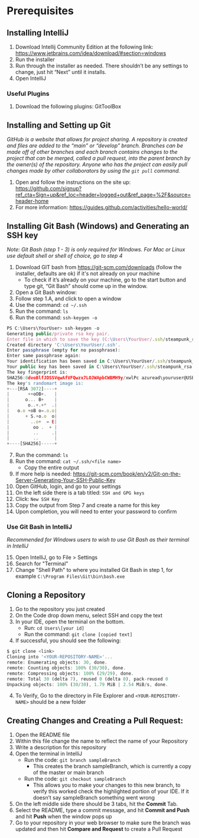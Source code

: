 # Prerequisites

## Installing IntelliJ

1. Download Intellij Community Edition at the following link: 
   https://www.jetbrains.com/idea/download/#section=windows
2. Run the installer
3. Run through the installer as needed. There shouldn’t be any settings to change, 
   just hit “Next” until it installs.
4. Open IntelliJ

### Useful Plugins 

1. Download the following plugins: GitToolBox



## Installing and Setting up Git 

*GitHub is a website that allows for project sharing. A repository is created and 
files are added to the “main” or “develop” branch. Branches can be made off of other 
branches and each branch contains changes to the project that can be merged, called a 
pull request, into the parent branch by the owner(s) of the repository. Anyone who has
the project can easily pull changes made by other collaborators by using the `git pull` 
command.*
1. Open and follow the instructions on the site
   up: https://github.com/signup?ref_cta=Sign+up&ref_loc=header+logged+out&ref_page=%2F&source=header-home
2. For more information: https://guides.github.com/activities/hello-world/

## Installing Git Bash (Windows) and Generating an SSH key 

*Note: Git Bash (step 1 - 3) is only required for Windows. For Mac or Linux use default shell or 
shell of choice, go to step 4*

1. Download GIT bash from https://git-scm.com/downloads  (follow the installer, defaults 
   are ok) if it's not already on your machine
    + To check if it’s already on your machine, go to the start button and type git, 
      “Git Bash” should come up in the window.
2. Open a Git Bash window:
3. Follow step 1.A, and click to open a window
4. Use the command: `cd ~/.ssh`
5. Run the command: `ls`
6. Run the command: `ssh-keygen -o`

```javascript
PS C:\Users\YourUser> ssh-keygen -o
Generating public/private rsa key pair.
Enter file in which to save the key (C:\Users\YourUser/.ssh/steampunk_rsa):
Created directory 'C:\Users\YourUser/.ssh'.
Enter passphrase (empty for no passphrase):
Enter same passphrase again:
Your identification has been saved in C:\Users\YourUser/.ssh/steampunk_rsa.
Your public key has been saved in C:\Users\YourUser/.ssh/steampunk_rsa.pub.
The key fingerprint is:
SHA256:8dvoBlfJDSSVqwAfVFQwzx7LOJWApbCWBMH9y/xwlPc azuread\youruser@USER-LT
The key's randomart image is:
+---[RSA 3072]----+
|       ++oOB+.   |
|      o... B+    |
|       o..+.+*  .|
|   o.o +oB o=.o.o|
|      + S.+o.o  o|
|        ..o+  = E|
|         oo .  + |
|         ..     .|
|         ..      |
+----[SHA256]-----+
```

7. Run the command: `ls`
8. Run the command:  `cat ~/.ssh/<file name>`
   + Copy the entire output
9. If more help is needed: https://git-scm.com/book/en/v2/Git-on-the-Server-Generating-Your-SSH-Public-Key
10. Open GitHub, login, and go to your settings
11. On the left side there is a tab titled: `SSH and GPG keys`
12. Click: `New SSH Key`
13. Copy the output from Step 7 and create a name for this key
14. Upon completion, you will need to enter your password to confirm
    
### Use Git Bash in IntelliJ
 
*Recommended for Windows users to wish to use Git Bash as their terminal in IntelliJ* 

15. Open IntelliJ, go to File > Settings 
16. Search for "Terminal"
17. Change "Shell Path" to where you installed Git Bash in step 1, for example 
    `C:\Program Files\Git\bin\bash.exe`
    
## Cloning a Repository

1. Go to the repository you just created 
2. On the Code drop down menu, select SSH and copy the text
3. In your IDE, open the terminal on the bottom.
   + Run: `cd Users\[your id]`
   + Run the command: `git clone [copied text]`
4. If successful, you should see the following: 

```javascript
$ git clone <link>
Cloning into '<YOUR-REPOSITORY-NAME>'...
remote: Enumerating objects: 30, done.
remote: Counting objects: 100% (30/30), done.
remote: Compressing objects: 100% (29/29), done.
remote: Total 30 (delta 7), reused 0 (delta 0), pack-reused 0
Unpacking objects: 100% (30/30), 1.79 MiB | 2.54 MiB/s, done.
```

4. To Verify, Go to the directory in File Explorer and `<YOUR-REPOSITORY-NAME>` should 
   be a new folder

## Creating Changes and Creating a Pull Request:

1. Open the README file
2. Within this file change the name to reflect the name of your Repository
3. Write a description for this repository 
4. Open the terminal in IntelliJ
   + Run the code: `git branch sampleBranch`
      + This creates the branch sampleBranch, which is currently a copy of the master or main
       branch
   + Run the code: `git checkout sampleBranch`
      + This allows you to make your changes to this new branch, to verify this worked check 
        the highlighted portion of your IDE. If it doesn’t say sampleBranch something went wrong
5. On the left middle side there should be 3 tabs, hit the **Commit** Tab.
6. Select the README, type a commit message, and hit **Commit and Push** and hit **Push** 
   when the window pops up
7. Go to your repository in your web browser to make sure the branch was updated and then 
   hit **Compare and Request** to create a Pull Request 